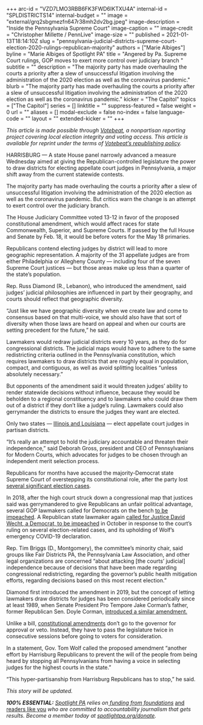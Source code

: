 +++
arc-id = "VZD7LMO3RBB6FK3FWD6IKTXU4A"
internal-id = "SPLDISTRICTS14"
internal-budget = ""
image = "external/grq2sbgmezfn647r38mh2dv2bg.jpeg"
image-description = "Inside the Pennsylvania Supreme Court"
image-caption = ""
image-credit = "Christopher Millette / PennLive"
image-size = ""
published = 2021-01-13T18:14:10Z
slug = "pennsylvania-judicial-districts-supreme-court-election-2020-rulings-republican-majority"
authors = ["Marie Albiges"]
byline = "Marie Albiges of Spotlight PA"
title = "Angered by Pa. Supreme Court rulings, GOP moves to exert more control over judiciary branch "
subtitle = ""
description = "The majority party has made overhauling the courts a priority after a slew of unsuccessful litigation involving the administration of the 2020 election as well as the coronavirus pandemic."
blurb = "The majority party has made overhauling the courts a priority after a slew of unsuccessful litigation involving the administration of the 2020 election as well as the coronavirus pandemic."
kicker = "The Capitol"
topics = ["The Capitol"]
series = []
linktitle = ""
suppress-featured = false
weight = 0
url = ""
aliases = []
modal-exclude = false
no-index = false
language-code = ""
layout = ""
extended-kicker = ""
+++

<i>This article is made possible through </i><a href="http://votebeat.org/"><i>Votebeat</i></a><i>, a nonpartisan reporting project covering local election integrity and voting access. This article is available for reprint under the terms of </i><a href="https://www.votebeat.org/pages/republishing"><i>Votebeat’s republishing policy</i></a><i>.</i>

HARRISBURG — A state House panel narrowly advanced a measure Wednesday aimed at giving the Republican-controlled legislature the power to draw districts for electing appellate court judges in Pennsylvania, a major shift away from the current statewide contests.

The majority party has made overhauling the courts a priority after a slew of unsuccessful litigation involving the administration of the 2020 election as well as the coronavirus pandemic. But critics warn the change is an attempt to exert control over the judiciary branch.

The House Judiciary Committee voted 13-12 in favor of the proposed constitutional amendment, which would affect races for state Commonwealth, Superior, and Supreme Courts. If passed by the full House and Senate by Feb. 18, it would be before voters for the May 18 primaries.

Republicans contend electing judges by district will lead to more geographic representation. A majority of the 31 appellate judges are from either Philadelphia or Allegheny County — including four of the seven Supreme Court justices — but those areas make up less than a quarter of the state’s population.

Rep. Russ Diamond (R., Lebanon), who introduced the amendment, said judges’ judicial philosophies are influenced in part by their geography, and courts should reflect that geographic diversity.

“Just like we have geographic diversity when we create law and come to consensus based on that multi-voice, we should also have that sort of diversity when those laws are heard on appeal and when our courts are setting precedent for the future,” he said.

<script src="https://www.spotlightpa.org/embed.js" async></script><div data-spl-embed-version="1" data-spl-src="https://www.spotlightpa.org/embeds/newsletter/"></div>

Lawmakers would redraw judicial districts every 10 years, as they do for congressional districts. The judicial maps would have to adhere to the same redistricting criteria outlined in the Pennsylvania constitution, which requires lawmakers to draw districts that are roughly equal in population, compact, and contiguous, as well as avoid splitting localities “unless absolutely necessary.”

But opponents of the amendment said it would threaten judges’ ability to render statewide decisions without influence, because they would be beholden to a regional constituency and to lawmakers who could draw them out of a district if they don’t like a judge’s ruling. Lawmakers could also gerrymander the districts to ensure the judges they want are elected.

Only two states — <a href="http://www.judicialselection.us/judicial_selection/methods/selection_of_judges.cfm?state=">Illinois and Louisiana</a> — elect appellate court judges in partisan districts.

“It’s really an attempt to hold the judiciary accountable and threaten their independence,” said Deborah Gross, president and CEO of Pennsylvanians for Modern Courts, which advocates for judges to be chosen through an independent merit selection process.

Republicans for months have accused the majority-Democrat state Supreme Court of overstepping its constitutional role, after the party lost <a href="https://www.spotlightpa.org/news/2020/09/pa-election-november-supreme-court-mail-ballots-tom-wolf/">several significant election cases</a>.

<script src="https://www.spotlightpa.org/embed.js" async></script><div data-spl-embed-version="1" data-spl-src="https://www.spotlightpa.org/embeds/donate/?teaser_text=Spotlight%20PA%20provides%20essential%2C%20public-service%20journalism%20thanks%20to%20readers%20like%20you.%20Help%20us%20continue%20that%20work."></div>

In 2018, after the high court struck down a congressional map that justices said was gerrymandered to give Republicans an unfair political advantage, several GOP lawmakers called for Democrats on the bench <a href="https://apnews.com/article/8d8215c8e34b42198222ae5b00c0ca9d">to be impeached</a>. A Republican state lawmaker again <a href="https://triblive.com/news/pennsylvania/state-rep-calls-for-impeachment-of-supreme-court-justice-wecht/">called for Justice David Wecht, a Democrat, to be impeached</a> in October in response to the court’s ruling on several election-related cases, and its upholding of Wolf’s emergency COVID-19 declaration.

Rep. Tim Briggs (D., Montgomery), the committee’s minority chair, said groups like Fair Districts PA, the Pennsylvania Law Association, and other legal organizations are concerned “about attacking [the courts’ judicial] independence because of decisions that have been made regarding congressional redistricting, regarding the governor’s public health mitigation efforts, regarding decisions based on this most recent election.”

Diamond first introduced the amendment in 2019, but the concept of letting lawmakers draw districts for judges has been considered periodically since at least 1989, when Senate President Pro Tempore Jake Corman’s father, former Republican Sen. Doyle Corman, <a href="https://www.legis.state.pa.us/cfdocs/billinfo/billinfo.cfm?syear=1989&sind=0&body=S&type=B&bn=1300">introduced a similar amendment.</a>

Unlike a bill, <a href="https://www.legis.state.pa.us/cfdocs/legis/LI/consCheck.cfm?txtType=HTM&ttl=00&div=0&chpt=11">constitutional amendments</a> don’t go to the governor for approval or veto. Instead, they have to pass the legislature twice in consecutive sessions before going to voters for consideration.

In a statement, Gov. Tom Wolf called the proposed amendment “another effort by Harrisburg Republicans to prevent the will of the people from being heard by stopping all Pennsylvanians from having a voice in selecting judges for the highest courts in the state.”

“This hyper-partisanship from Harrisburg Republicans has to stop,” he said. 

<i>This story will be updated.</i>

<i><b>100% ESSENTIAL:</b></i><i> </i><a href="https://www.spotlightpa.org/"><i>Spotlight PA</i></a><i> relies on</i><a href="https://www.spotlightpa.org/support"><i> funding from foundations</i></a><i> </i><a href="https://www.spotlightpa.org/support">and readers like you</a><i> who are committed to accountability journalism that gets results. Become a member today at </i><a href="http://checkout.fundjournalism.org/memberform?org_id=spotlightpa&campaign=701f4000000TVuIAAW"><i>spotlightpa.org/donate</i></a><i>.</i>
